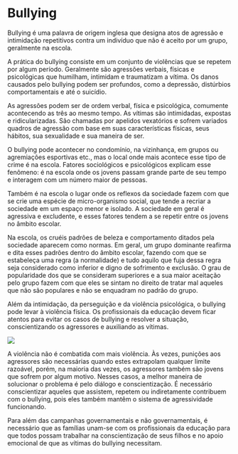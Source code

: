 # Bullying
Bullying é uma palavra de origem inglesa que designa atos de agressão e intimidação repetitivos contra um indivíduo que não é aceito por um grupo, geralmente na escola.

A prática do bullying consiste em um conjunto de violências que se repetem por algum período. Geralmente são agressões verbais, físicas e psicológicas que humilham, intimidam e traumatizam a vítima. Os danos causados pelo bullying podem ser profundos, como a depressão, distúrbios comportamentais e até o suicídio.


As agressões podem ser de ordem verbal, física e psicológica, comumente acontecendo as três ao mesmo tempo. As vítimas são intimidadas, expostas e ridicularizadas. São chamadas por apelidos vexatórios e sofrem variados quadros de agressão com base em suas características físicas, seus hábitos, sua sexualidade e sua maneira de ser.


O bullying pode acontecer no condomínio, na vizinhança, em grupos ou agremiações esportivas etc., mas o local onde mais acontece esse tipo de crime é na escola. Fatores sociológicos e psicológicos explicam esse fenômeno: é na escola onde os jovens passam grande parte de seu tempo e interagem com um número maior de pessoas.

Também é na escola o lugar onde os reflexos da sociedade fazem com que se crie uma espécie de micro-organismo social, que tende a recriar a sociedade em um espaço menor e isolado. A sociedade em geral é agressiva e excludente, e esses fatores tendem a se repetir entre os jovens no âmbito escolar.

Na escola, os cruéis padrões de beleza e comportamento ditados pela sociedade aparecem como normas. Em geral, um grupo dominante reafirma e dita esses padrões dentro do âmbito escolar, fazendo com que se estabeleça uma regra (a normalidade) e tudo aquilo que fuja dessa regra seja considerado como inferior e digno de sofrimento e exclusão. O grau de popularidade dos que se consideram superiores e a sua maior aceitação pelo grupo fazem com que eles se sintam no direito de tratar mal aqueles que não são populares e não se enquadram no padrão do grupo.

Além da intimidação, da perseguição e da violência psicológica, o bullying pode levar à violência física. Os profissionais da educação devem ficar atentos para evitar os casos de bullying e resolver a situação, conscientizando os agressores e auxiliando as vítimas.


![](https://s5.static.brasilescola.uol.com.br/img/2019/09/isolamento-social.jpg)


A violência não é combatida com mais violência. Às vezes, punições aos agressores são necessárias quando estes extrapolam qualquer limite razoável, porém, na maioria das vezes, os agressores também são jovens que sofrem por algum motivo. Nesses casos, a melhor maneira de solucionar o problema é pelo diálogo e conscientização. É necessário conscientizar aqueles que assistem, repetem ou indiretamente contribuem com o bullying, pois eles também mantêm o sistema de agressividade funcionando.

Para além das campanhas governamentais e não governamentais, é necessário que as famílias unam-se com os profissionais da educação para que todos possam trabalhar na conscientização de seus filhos e no apoio emocional de que as vítimas do bullying necessitam.
